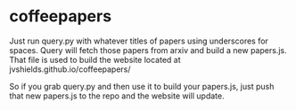 # coffeepapers

Just run query.py with whatever titles of papers using underscores for spaces. Query will fetch those papers from arxiv and build a new papers.js. That file is used to build the website located at jvshields.github.io/coffeepapers/

So if you grab query.py and then use it to build your papers.js, just push that new papers.js to the repo and the website will update. 